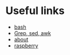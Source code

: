 # Useful links

- [bash](/linux/bash.html)
- [Grep, sed, awk](/linux/grep.html)
- [about](/about.html)
- [raspberry](/raspberry/index.html)
